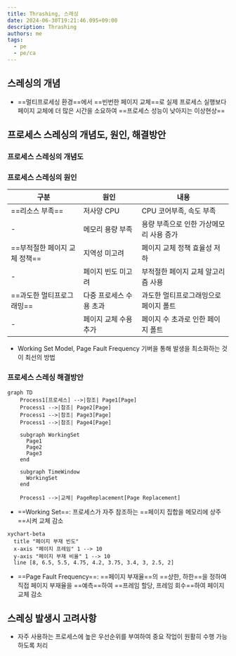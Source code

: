 ```yaml
---
title: Thrashing, 스레싱
date: 2024-06-30T19:21:46.095+09:00
description: Thrashing
authors: me
tags: 
  - pe
  - pe/ca 
---
```


## 스레싱의 개념

- ==멀티프로세싱 환경==에서 ==빈번한 페이지 교체==로 실제 프로세스 실행보다 페이지 교체에 더 많은 시간을 소요하여 ==프로세스 성능이 낮아지는 이상현상==

## 프로세스 스레싱의 개념도, 원인, 해결방안

### 프로세스 스레싱의 개념도

### 프로세스 스레싱의 원인

| 구분 | 원인 | 내용 |
| --- | --- | --- |
| ==리소스 부족== | 저사양 CPU | CPU 코어부족, 속도 부족 |
| - | 메모리 용량 부족 | 용량 부족으로 인한 가상메모리 사용 증가 |
| ==부적절한 페이지 교체 정책==  | 지역성 미고려 | 페이지 교체 정책 효율성 저하 |
| - | 페이지 빈도 미고려 | 부적절한 페이지 교체 알고리즘 사용 |
| ==과도한 멀티프로그래밍== | 다중 프로세스 수용 초과 | 과도한 멀티프로그래밍으로 페이지 폴트 |
| - | 페이지 교체 수용 추가 | 페이지 수 초과로 인한 페이지 폴트 |

- Working Set Model, Page Fault Frequency 기버을 통해 발생을 최소화하는 것이 최선의 방법

### 프로세스 스레싱 해결방안

```mermaid
graph TD
    Process1[프로세스] -->|참조| Page1[Page]
    Process1 -->|참조| Page2[Page]
    Process1 -->|참조| Page3[Page]
    Process1 -->|참조| Page4[Page]
    
    subgraph WorkingSet
      Page1
      Page2
      Page3
    end
    
    subgraph TimeWindow
      WorkingSet
    end
    
    Process1 -->|교체| PageReplacement[Page Replacement]

```

- ==Working Set==: 프로세스가 자주 참조하는 ==페이지 집합을 메모리에 상주==시켜 교체 감소

```mermaid
xychart-beta
  title "페이지 부재 빈도"
  x-axis "페이지 프레임" 1 --> 10
  y-axis "페이지 부재 비율" 1 --> 10
  line [8, 6.5, 5.5, 4.75, 4.2, 3.75, 3.4, 3, 2.5, 2]
```

- ==Page Fault Frequency==: ==페이지 부재율==의 ==상한, 하한==을 정하여 직접 페이지 부재율을 ==예측==하여 ==프레임 할당, 프레임 회수==하여 페이지 교체 감소

## 스레싱 발생시 고려사항

- 자주 사용하는 프로세스에 높은 우선순위를 부여하여 중요 작업이 원활히 수행 가능하도록 처리
